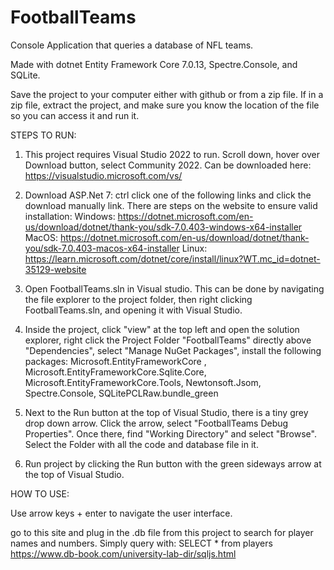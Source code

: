 # FootballTeams
Console Application that queries a database of NFL teams.

Made with dotnet Entity Framework Core 7.0.13, Spectre.Console, and SQLite.

Save the project to your computer either with github or from a zip file. If in a zip file, extract the project, and make sure you know the location of the file so you can access it and run it.

STEPS TO RUN:

1. This project requires Visual Studio 2022 to run. Scroll down, hover over Download button, select Community 2022. Can be downloaded here:
                    https://visualstudio.microsoft.com/vs/

2. Download ASP.Net 7: ctrl click one of the following links and click the download manually link. There are steps on the website to ensure valid installation:
					Windows: https://dotnet.microsoft.com/en-us/download/dotnet/thank-you/sdk-7.0.403-windows-x64-installer
					MacOS: https://dotnet.microsoft.com/en-us/download/dotnet/thank-you/sdk-7.0.403-macos-x64-installer
					Linux: https://learn.microsoft.com/dotnet/core/install/linux?WT.mc_id=dotnet-35129-website

3. Open FootballTeams.sln in Visual studio. This can be done by navigating the file explorer to the project folder, then right clicking FootballTeams.sln, and opening it with Visual Studio.

4. Inside the project, click "view" at the top left and open the solution explorer, right click the Project Folder "FootballTeams" directly above "Dependencies", select "Manage NuGet Packages", install the following packages:
	Microsoft.EntityFrameworkCore , Microsoft.EntityFrameworkCore.Sqlite.Core, Microsoft.EntityFrameworkCore.Tools, Newtonsoft.Jsom, Spectre.Console, SQLitePCLRaw.bundle_green

5. Next to the Run button at the top of Visual Studio, there is a tiny grey drop down arrow. Click the arrow, select "FootballTeams Debug Properties". 
   Once there, find "Working Directory" and select "Browse". Select the Folder with all the code and database file in it.

6. Run project by clicking the Run button with the green sideways arrow at the top of Visual Studio.

HOW TO USE:

Use arrow keys + enter to navigate the user interface.

go to this site and plug in the .db file from this project to search for player names and numbers. Simply query with: SELECT * from players
https://www.db-book.com/university-lab-dir/sqljs.html